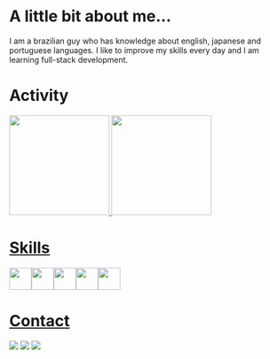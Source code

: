 # A little bit about me...
I am a brazilian guy who has knowledge about english, japanese and portuguese languages. 
I like to improve my skills every day and I am learning full-stack development.

# Activity
<div>
<a href="https://github.com/nakaharan5">
<img height="180em" src="https://github-readme-stats.vercel.app/api/top-langs/?username=nakaharan5&layout=compact&langs_count=7&theme=dracula"/>
<img height="180em" src="https://github-readme-stats.vercel.app/api?username=nakaharan5&show_icons=true&theme=dracula&include_all_commits=true&count_private=true"/>
</div>   

# Skills
<img src="https://cdn.jsdelivr.net/gh/devicons/devicon/icons/git/git-original.svg" width="40" height="40"/><img src="https://cdn.jsdelivr.net/gh/devicons/devicon/icons/css3/css3-plain.svg" width="40" height="40"/><img src="https://cdn.jsdelivr.net/gh/devicons/devicon/icons/html5/html5-plain.svg" width="40" height="40"/><img src="https://cdn.jsdelivr.net/gh/devicons/devicon/icons/javascript/javascript-original.svg" width="40" height="40"/><img src="https://cdn.jsdelivr.net/gh/devicons/devicon/icons/figma/figma-original.svg" width="40" height="40"/>

          
          
# Contact
<div>
<a href="https://instagram.com/nakaharan5" target="_blank"><img src="https://img.shields.io/badge/-Instagram-%23E4405F?style=for-the-badge&logo=instagram&logoColor=white" target="_blank"></a>
<a href = "mailto: thiagofrankas@gmail.com"><img src="https://img.shields.io/badge/Gmail-D14836?style=for-the-badge&logo=gmail&logoColor=white" target="_blank"></a>
<a href="https://www.linkedin.com/in/thiago-frank-143682256/" target="_blank"><img src="https://img.shields.io/badge/-LinkedIn-%230077B5?style=for-the-badge&logo=linkedin&logoColor=white" target="_blank"></a>   
</div>
